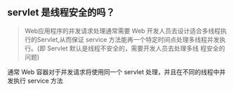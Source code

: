 ## servlet 是线程安全的吗？

> Web应用程序的并发请求处理通常需要 Web  开发人员去设计适合多线程执行的Servlet,从而保证 service
方法能再一个特定时间点处理多线程并发执行。(即 Servlet 默认是线程不安全的，需要开发人员去处理多线
程安全的问题)

通常 Web 容器对于并发请求将使用同一个 servlet 处理，并且在不同的线程中并发执行 service 方法

